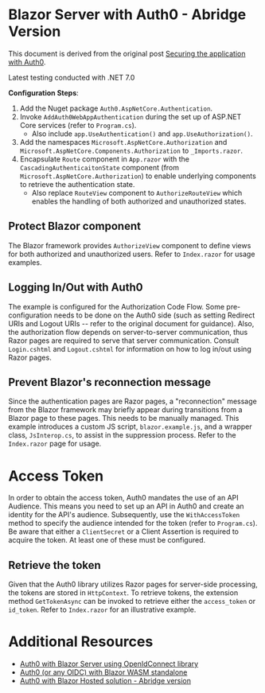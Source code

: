 # Blazor Server with Auth0 - Abridge Version

This document is derived from the original post [Securing the application with Auth0](https://auth0.com/blog/what-is-blazor-tutorial-on-building-webapp-with-authentication/#Securing-the-Application-with-Auth0).

Latest testing conducted with .NET 7.0

**Configuration Steps**:
1. Add the Nuget package `Auth0.AspNetCore.Authentication`.
2. Invoke `AddAuth0WebAppAuthentication` during the set up of ASP.NET Core services (refer to `Program.cs`).
   * Also include `app.UseAuthentication()` and `app.UseAuthorization()`.
3. Add the namespaces `Microsoft.AspNetCore.Authorization` and `Microsoft.AspNetCore.Components.Authorization` to
   `_Imports.razor`.
4. Encapsulate `Route` component in `App.razor` with the `CascadingAuthenticaitonState` component
   (from `Microsoft.AspNetCore.Authorization`) to enable underlying components to retrieve
   the authentication state.
   * Also replace `RouteView` component to `AuthorizeRouteView` which enables the handling of both
     authorized and unauthorized states.

## Protect Blazor component 
The Blazor framework provides `AuthorizeView` component to define views for both authorized and 
unauthorized users. Refer to `Index.razor` for usage examples.

## Logging In/Out with Auth0
The example is configured for the Authorization Code Flow. Some pre-configuration needs
to be done on the Auth0 side (such as setting Redirect URIs and Logout URIs -- refer to the original 
document for guidance). Also, the authorization flow depends on server-to-server communication, thus Razor
pages are required to serve that server communication. Consult `Login.cshtml` and `Logout.cshtml`
for information on how to log in/out using Razor pages.

## Prevent Blazor's reconnection message
Since the authentication pages are Razor pages, a "reconnection" message from the Blazor
framework may briefly appear during transitions from a Blazor page to these pages. This needs to be 
manually managed. This example introduces a custom JS script, `blazor.example.js`, and a wrapper class,
`JsInterop.cs`, to assist in the suppression process. Refer to the `Index.razor` page for usage.

# Access Token
In order to obtain the access token, Auth0 mandates the use of an API Audience. This means you need to set up
an API in Auth0 and create an identity for the API's audience. Subsequently, use the `WithAccessToken` method to
specify the audience intended for the token (refer to `Program.cs`). Be aware that either a
`ClientSecret` or a Client Assertion is required to acquire the token. At least one of these must be configured.

## Retrieve the token
Given that the Auth0 library utilizes Razor pages for server-side processing, the tokens are stored in
`HttpContext`. To retrieve tokens, the extension method `GetTokenAsync` can be invoked to retrieve
either the `access_token` or `id_token`. Refer to `Index.razor` for an illustrative example.


# Additional Resources
* [Auth0 with Blazor Server using OpenIdConnect library](https://github.com/ruxo/blazor-server-oidc-auth0)
* [Auth0 (or any OIDC) with Blazor WASM standalone](https://github.com/ruxo/blazor-wasm-auth0)
* [Auth0 with Blazor Hosted solution - Abridge version](https://github.com/ruxo/blazor-hosted-auth0)